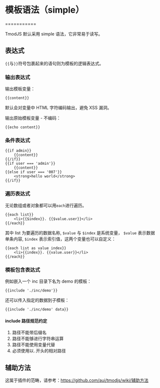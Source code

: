 # 模板语法（simple）

===========

TmodJS 默认采用 simple 语法，它非常易于读写。

## 表达式

``{{``与``}}``符号包裹起来的语句则为模板的逻辑表达式。

### 输出表达式

输出模板变量：

```
{{content}}
```


默认会对变量中 HTML 字符编码输出，避免 XSS 漏洞。

输出原始模板变量 - 不编码：

```
{{echo content}}
```

### 条件表达式

```
{{if admin}}
	{{content}}
{{/if}}
{{if user === 'admin'}}
	{{content}}
{{else if user === '007'}}
	<strong>hello world</strong>
{{/if}}
```

### 遍历表达式

无论数组或者对象都可以用``each``进行遍历。

```
{{each list}}
	<li>{{$index}}. {{$value.user}}</li>
{{/each}}
```

其中 list 为要遍历的数据名称, ``$value`` 与 ``$index`` 是系统变量， ``$value`` 表示数据单条内容, ``$index`` 表示索引值，这两个变量也可以自定义：

```
{{each list as value index}}
	<li>{{index}}. {{value.user}}</li>
{{/each}}
```

### 模板包含表达式

例如嵌入一个 inc 目录下名为 demo 的模板：

```
{{include './inc/demo'}}
```

还可以传入指定的数据到子模板：

```
{{include './inc/demo' data}}
```

####	include 路径规范约定

1.	路径不能带后缀名
2.	路径不能够进行字符串运算
3.	路径不能使用变量代替
4.	必须使用以``.``开头的相对路径

## 辅助方法

这属于插件的范畴，请参考：<https://github.com/aui/tmodjs/wiki/辅助方法>
